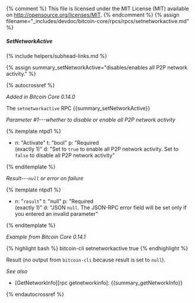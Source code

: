 {% comment %}
This file is licensed under the MIT License (MIT) available on
http://opensource.org/licenses/MIT.
{% endcomment %}
{% assign filename="_includes/devdoc/bitcoin-core/rpcs/rpcs/setnetworkactive.md" %}

##### SetNetworkActive
{% include helpers/subhead-links.md %}

{% assign summary_setNetworkActive="disables/enables all P2P network activity." %}

{% autocrossref %}

*Added in Bitcoin Core 0.14.0*

The `setnetworkactive` RPC {{summary_setNetworkActive}}

*Parameter #1---whether to disable or enable all P2P network activity*

{% itemplate ntpd1 %}
- n: "Activate"
  t: "bool"
  p: "Required<br>(exactly 1)"
  d: "Set to `true` to enable all P2P network activity. Set to `false` to disable all P2P network activity"

{% enditemplate %}

*Result---`null` or error on failure*

{% itemplate ntpd1 %}
- n: "`result`"
  t: "null"
  p: "Required<br>(exactly 1)"
  d: "JSON `null`.  The JSON-RPC error field will be set only if you entered an invalid parameter"

{% enditemplate %}

*Example from Bitcoin Core 0.14.1*

{% highlight bash %}
bitcoin-cli setnetworkactive true
{% endhighlight %}

Result (no output from `bitcoin-cli` because result is set to `null`).

*See also*

* [GetNetworkInfo][rpc getnetworkinfo]: {{summary_getNetworkInfo}}

{% endautocrossref %}
